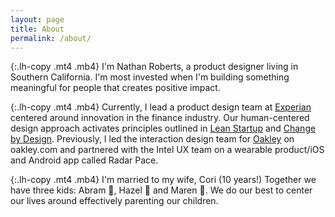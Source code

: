 ```yaml
---
layout: page
title: About
permalink: /about/
---
```

{:.lh-copy .mt4 .mb4}
I'm Nathan Roberts, a product designer living in Southern California. I'm most invested when I'm building something meaningful for people that creates positive impact.

{:.lh-copy .mt4 .mb4}
Currently, I lead a product design team at [Experian](http://experian.com) centered around innovation in the finance industry. Our human-centered design approach activates principles outlined in [Lean Startup](http://a.co/jggDQhk) and [Change by Design](http://a.co/3am50TP). Previously, I led the interaction design team for [Oakley](http://oakley.com) on oakley.com and partnered with the Intel UX team on a wearable product/iOS and Android app called Radar Pace.

{:.lh-copy .mt4 .mb4}
I'm married to my wife, Cori (10 years!) Together we have three kids: Abram 👦, Hazel 👧 and Maren 👧. We do our best to center our lives around effectively parenting our children.
